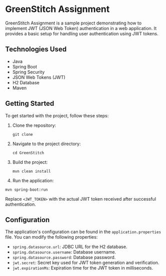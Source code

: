# GreenStitch Assignment

 GreenStitch Assignment is a sample project demonstrating how to implement JWT (JSON Web Token) authentication in a web application. It provides a basic setup for handling user authentication using JWT tokens.

## Technologies Used

- Java
- Spring Boot
- Spring Security
- JSON Web Tokens (JWT)
- H2 Database
- Maven

## Getting Started

To get started with the project, follow these steps:

1. Clone the repository:

   ```
   git clone
   ```
2. Navigate to the project directory:
   ```
   cd GreenStitch
   ```
3. Build the project:
   ```
   mvn clean install
   ```
4. Run the application:
```
mvn spring-boot:run
````

Replace `<JWT_TOKEN>` with the actual JWT token received after successful authentication.

## Configuration

The application's configuration can be found in the `application.properties` file. You can modify the following properties:

- `spring.datasource.url`: JDBC URL for the H2 database.
- `spring.datasource.username`: Database username.
- `spring.datasource.password`: Database password.
- `jwt.secret`: Secret key used for JWT token generation and verification.
- `jwt.expirationMs`: Expiration time for the JWT token in milliseconds.
